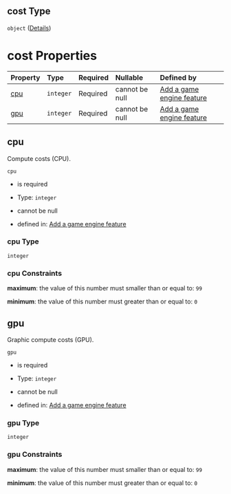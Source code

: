 ## cost Type

`object` ([Details](add-gameengine-properties-cost.md))

# cost Properties

| Property    | Type      | Required | Nullable       | Defined by                                                                                                                          |
| :---------- | :-------- | :------- | :------------- | :---------------------------------------------------------------------------------------------------------------------------------- |
| [cpu](#cpu) | `integer` | Required | cannot be null | [Add a game engine feature](add-gameengine-properties-cost-properties-cpu.md "add-gameengine.json#/properties/cost/properties/cpu") |
| [gpu](#gpu) | `integer` | Required | cannot be null | [Add a game engine feature](add-gameengine-properties-cost-properties-gpu.md "add-gameengine.json#/properties/cost/properties/gpu") |

## cpu

Compute costs (CPU).

`cpu`

*   is required

*   Type: `integer`

*   cannot be null

*   defined in: [Add a game engine feature](add-gameengine-properties-cost-properties-cpu.md "add-gameengine.json#/properties/cost/properties/cpu")

### cpu Type

`integer`

### cpu Constraints

**maximum**: the value of this number must smaller than or equal to: `99`

**minimum**: the value of this number must greater than or equal to: `0`

## gpu

Graphic compute costs (GPU).

`gpu`

*   is required

*   Type: `integer`

*   cannot be null

*   defined in: [Add a game engine feature](add-gameengine-properties-cost-properties-gpu.md "add-gameengine.json#/properties/cost/properties/gpu")

### gpu Type

`integer`

### gpu Constraints

**maximum**: the value of this number must smaller than or equal to: `99`

**minimum**: the value of this number must greater than or equal to: `0`
